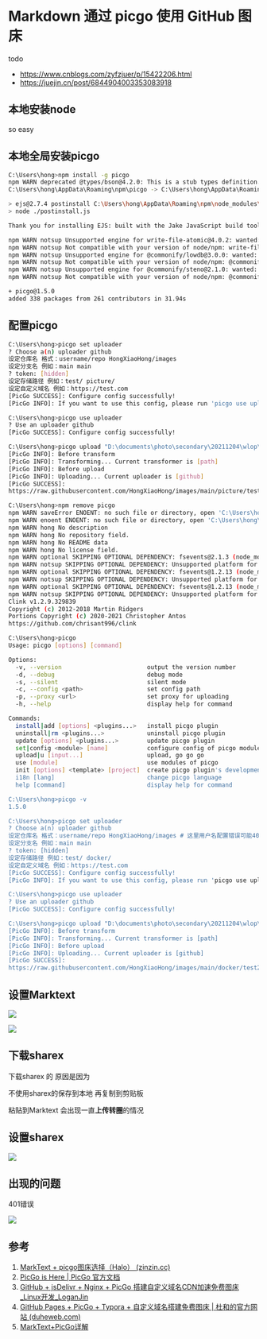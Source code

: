 # Markdown 通过 picgo 使用 GitHub 图床
todo
- https://www.cnblogs.com/zyfzjuer/p/15422206.html
- https://juejin.cn/post/6844904003353083918

## 本地安装node

so easy

## 本地全局安装picgo

```bash
C:\Users\hong>npm install -g picgo
npm WARN deprecated @types/bson@4.2.0: This is a stub types definition. bson provides its own type definitions, so you do not need this installed.
C:\Users\hong\AppData\Roaming\npm\picgo -> C:\Users\hong\AppData\Roaming\npm\node_modules\picgo\bin\picgo

> ejs@2.7.4 postinstall C:\Users\hong\AppData\Roaming\npm\node_modules\picgo\node_modules\ejs
> node ./postinstall.js

Thank you for installing EJS: built with the Jake JavaScript build tool (https://jakejs.com/)

npm WARN notsup Unsupported engine for write-file-atomic@4.0.2: wanted: {"node":"^12.13.0 || ^14.15.0 || >=16.0.0"} (current: {"node":"12.9.1","npm":"6.14.5"})
npm WARN notsup Not compatible with your version of node/npm: write-file-atomic@4.0.2
npm WARN notsup Unsupported engine for @commonify/lowdb@3.0.0: wanted: {"node":"^12.20.0 || ^14.13.1 || >=16.0.0"} (current: {"node":"12.9.1","npm":"6.14.5"})
npm WARN notsup Not compatible with your version of node/npm: @commonify/lowdb@3.0.0
npm WARN notsup Unsupported engine for @commonify/steno@2.1.0: wanted: {"node":"^14.13.1 || >=16.0.0"} (current: {"node":"12.9.1","npm":"6.14.5"})
npm WARN notsup Not compatible with your version of node/npm: @commonify/steno@2.1.0

+ picgo@1.5.0
added 338 packages from 261 contributors in 31.94s
```

## 配置picgo

```bash
C:\Users\hong>picgo set uploader
? Choose a(n) uploader github
设定仓库名 格式：username/repo HongXiaoHong/images
设定分支名 例如：main main
? token: [hidden]
设定存储路径 例如：test/ picture/
设定自定义域名 例如：https://test.com
[PicGo SUCCESS]: Configure config successfully!
[PicGo INFO]: If you want to use this config, please run 'picgo use uploader'

C:\Users\hong>picgo use uploader
? Use an uploader github
[PicGo SUCCESS]: Configure config successfully!

C:\Users\hong>picgo upload "D:\documents\photo\secondary\20211204\wlop\test.jpg"
[PicGo INFO]: Before transform
[PicGo INFO]: Transforming... Current transformer is [path]
[PicGo INFO]: Before upload
[PicGo INFO]: Uploading... Current uploader is [github]
[PicGo SUCCESS]: 
https://raw.githubusercontent.com/HongXiaoHong/images/main/picture/test.jpg

C:\Users\hong>npm remove picgo
npm WARN saveError ENOENT: no such file or directory, open 'C:\Users\hong\package.json'
npm WARN enoent ENOENT: no such file or directory, open 'C:\Users\hong\package.json'
npm WARN hong No description
npm WARN hong No repository field.
npm WARN hong No README data
npm WARN hong No license field.
npm WARN optional SKIPPING OPTIONAL DEPENDENCY: fsevents@2.1.3 (node_modules\fsevents):
npm WARN notsup SKIPPING OPTIONAL DEPENDENCY: Unsupported platform for fsevents@2.1.3: wanted {"os":"darwin","arch":"any"} (current: {"os":"win32","arch":"x64"})
npm WARN optional SKIPPING OPTIONAL DEPENDENCY: fsevents@1.2.13 (node_modules\watchpack-chokidar2\node_modules\fsevents):
npm WARN notsup SKIPPING OPTIONAL DEPENDENCY: Unsupported platform for fsevents@1.2.13: wanted {"os":"darwin","arch":"any"} (current: {"os":"win32","arch":"x64"})
npm WARN optional SKIPPING OPTIONAL DEPENDENCY: fsevents@1.2.13 (node_modules\webpack-dev-server\node_modules\fsevents):
npm WARN notsup SKIPPING OPTIONAL DEPENDENCY: Unsupported platform for fsevents@1.2.13: wanted {"os":"darwin","arch":"any"} (current: {"os":"win32","arch":"x64"})
Clink v1.2.9.329839
Copyright (c) 2012-2018 Martin Ridgers
Portions Copyright (c) 2020-2021 Christopher Antos
https://github.com/chrisant996/clink

C:\Users\hong>picgo
Usage: picgo [options] [command]

Options:
  -v, --version                        output the version number
  -d, --debug                          debug mode
  -s, --silent                         silent mode
  -c, --config <path>                  set config path
  -p, --proxy <url>                    set proxy for uploading
  -h, --help                           display help for command

Commands:
  install|add [options] <plugins...>   install picgo plugin
  uninstall|rm <plugins...>            uninstall picgo plugin
  update [options] <plugins...>        update picgo plugin
  set|config <module> [name]           configure config of picgo modules
  upload|u [input...]                  upload, go go go
  use [module]                         use modules of picgo
  init [options] <template> [project]  create picgo plugin's development templates
  i18n [lang]                          change picgo language
  help [command]                       display help for command

C:\Users\hong>picgo -v
1.5.0

C:\Users\hong>picgo set uploader
? Choose a(n) uploader github
设定仓库名 格式：username/repo HongXiaoHong/images # 这里用户名配置错误可能404
设定分支名 例如：main main
? token: [hidden]
设定存储路径 例如：test/ docker/
设定自定义域名 例如：https://test.com
[PicGo SUCCESS]: Configure config successfully!
[PicGo INFO]: If you want to use this config, please run 'picgo use uploader'

C:\Users\hong>picgo use uploader
? Use an uploader github
[PicGo SUCCESS]: Configure config successfully!

C:\Users\hong>picgo upload "D:\documents\photo\secondary\20211204\wlop\test2.jpg"
[PicGo INFO]: Before transform
[PicGo INFO]: Transforming... Current transformer is [path]
[PicGo INFO]: Before upload
[PicGo INFO]: Uploading... Current uploader is [github]
[PicGo SUCCESS]: 
https://raw.githubusercontent.com/HongXiaoHong/images/main/docker/test2.jpg
```

## 设置Marktext

![](https://raw.githubusercontent.com/HongXiaoHong/images/main/docker/DO6C2RzZd6.png)

![](https://raw.githubusercontent.com/HongXiaoHong/images/main/docker/MarkText_bwGy6XfZ0v.png)

## 下载sharex

下载sharex 的 原因是因为

不使用sharex的保存到本地 再复制到剪贴板

粘贴到Marktext 会出现一直**上传转圈**的情况

## 设置sharex

![](https://raw.githubusercontent.com/HongXiaoHong/images/main/docker/msedge_sPv1qK56Nl.png)

## 出现的问题

401错误

![](https://raw.githubusercontent.com/HongXiaoHong/images/main/docker/msedge_9zvBS4tDIi.png)

## 参考

1. [MarkText + picgo图床选择（Halo） (zinzin.cc)](https://zinzin.cc/archives/marktextpicgo-tu-chuang-xuan-ze-halo)
2. [PicGo is Here | PicGo 官方文档](https://picgo.github.io/PicGo-Doc/zh/guide/)
3. [GitHub + jsDelivr + Nginx + PicGo 搭建自定义域名CDN加速免费图床_Linux开发_LoganJin](https://www.loganjin.cn/article/github-jsdelivr-nginx-picgo/)
4. [GitHub Pages + PicGo + Typora + 自定义域名搭建免费图床 | 杜和的官方网站 (duheweb.com)](http://www.duheweb.com/post/20210421125522.html)
5. [MarkText+PicGo详解](http://47.94.165.129/2022/07/26/Mraktext+PicGo/)
